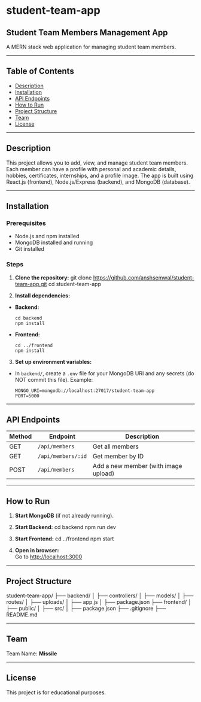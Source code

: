 # student-team-app

## Student Team Members Management App

A MERN stack web application for managing student team members.

---

## Table of Contents

- [Description](#description)
- [Installation](#installation)
- [API Endpoints](#api-endpoints)
- [How to Run](#how-to-run)
- [Project Structure](#project-structure)
- [Team](#team)
- [License](#license)

---

## Description

This project allows you to add, view, and manage student team members. Each member can have a profile with personal and academic details, hobbies, certificates, internships, and a profile image. The app is built using React.js (frontend), Node.js/Express (backend), and MongoDB (database).

---

## Installation

### Prerequisites

- Node.js and npm installed
- MongoDB installed and running
- Git installed

### Steps

1. **Clone the repository:**
git clone https://github.com/anshsemwal/student-team-app.git
cd student-team-app

2. **Install dependencies:**

- **Backend:**
  ```
  cd backend
  npm install
  ```

- **Frontend:**
  ```
  cd ../frontend
  npm install
  ```

3. **Set up environment variables:**

- In `backend/`, create a `.env` file for your MongoDB URI and any secrets (do NOT commit this file). Example:
  ```
  MONGO_URI=mongodb://localhost:27017/student-team-app
  PORT=5000
  ```

---

## API Endpoints

| Method | Endpoint                  | Description                          |
|--------|---------------------------|--------------------------------------|
| GET    | `/api/members`            | Get all members                      |
| GET    | `/api/members/:id`        | Get member by ID                     |
| POST   | `/api/members`            | Add a new member (with image upload) |

---

## How to Run

1. **Start MongoDB** (if not already running).

2. **Start Backend:**
cd backend
npm run dev

3. **Start Frontend:**
cd ../frontend
npm start

4. **Open in browser:**  
Go to [http://localhost:3000](http://localhost:3000)

---

## Project Structure

student-team-app/
├── backend/
│ ├── controllers/
│ ├── models/
│ ├── routes/
│ ├── uploads/
│ ├── app.js
│ ├── package.json
├── frontend/
│ ├── public/
│ ├── src/
│ ├── package.json
├── .gitignore
├── README.md

---

## Team

Team Name: **Missile**

---

## License

This project is for educational purposes.
